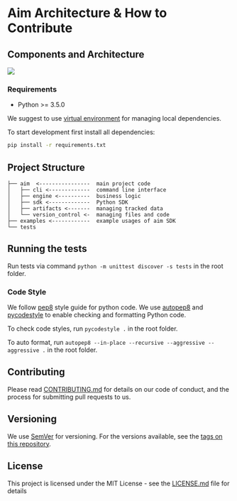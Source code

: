 # Aim Architecture & How to Contribute

## Components and Architecture

<img align="center" src="https://user-images.githubusercontent.com/3179216/86598147-c2670400-bfad-11ea-96e8-1ad3a13a6fb2.jpg">


### Requirements

* Python >= 3.5.0

We suggest to use [virtual
environment](https://packaging.python.org/tutorials/installing-packages/#creating-virtual-environments) for managing local dependencies.

To start development first install all dependencies:

```bash
pip install -r requirements.txt
```

## Project Structure

```
├── aim  <----------------  main project code
│   ├── cli <-------------  command line interface
│   ├── engine <----------  business logic
│   ├── sdk <-------------  Python SDK
│   ├── artifacts <-------  managing tracked data
│   └── version_control <-  managing files and code
├── examples <------------  example usages of aim SDK
└── tests
```

## Running the tests

Run tests via command `python -m unittest discover -s tests` in the root folder.

### Code Style
We follow [pep8](https://www.python.org/dev/peps/pep-0008/) style guide
for python code. We use [autopep8](https://pypi.org/project/autopep8/)
and [pycodestyle](https://pypi.org/project/pycodestyle/) to enable checking
and formatting Python code.

To check code styles, run `pycodestyle .` in the root folder.

To auto format, run
`autopep8 --in-place --recursive --aggressive --aggressive .` in the root folder.

## Contributing

Please read [CONTRIBUTING.md](CONTRIBUTING.md) for details on our
code of conduct, and the process for submitting pull requests to us.

## Versioning

We use [SemVer](http://semver.org/) for versioning. For the versions available,
see the [tags on this repository](https://github.com/aimhubio/aim/tags).

## License

This project is licensed under the MIT License - see the [LICENSE.md](LICENSE.md) file for details
